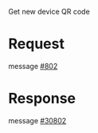 Get new device QR code

# Request
message [#802](../../proto/README.md#action_802)

# Response
message [#30802](../../proto/README.md#action_30802)